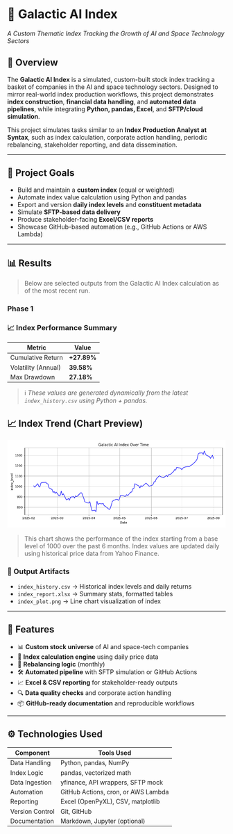 # 🚀 Galactic AI Index  
*A Custom Thematic Index Tracking the Growth of AI and Space Technology Sectors*

## 🧠 Overview  
The **Galactic AI Index** is a simulated, custom-built stock index tracking a basket of companies in the AI and space technology sectors. Designed to mirror real-world index production workflows, this project demonstrates **index construction**, **financial data handling**, and **automated data pipelines**, while integrating **Python, pandas, Excel**, and **SFTP/cloud simulation**.

This project simulates tasks similar to an **Index Production Analyst at Syntax**, such as index calculation, corporate action handling, periodic rebalancing, stakeholder reporting, and data dissemination.

---

## 🎯 Project Goals

- Build and maintain a **custom index** (equal or weighted)
- Automate index value calculation using Python and pandas
- Export and version **daily index levels** and **constituent metadata**
- Simulate **SFTP-based data delivery**
- Produce stakeholder-facing **Excel/CSV reports**
- Showcase GitHub-based automation (e.g., GitHub Actions or AWS Lambda)

---

## 📊 Results

> Below are selected outputs from the Galactic AI Index calculation as of the most recent run.

### Phase 1

### 📈 Index Performance Summary
| Metric             | Value       |
|--------------------|-------------|
| Cumulative Return  | **+27.89%**  |
| Volatility (Annual)| **39.58%**   |
| Max Drawdown       | **27.18%**   |

> ℹ️ *These values are generated dynamically from the latest `index_history.csv` using Python + pandas.*



## 📈 Index Trend (Chart Preview)

![Galactic AI Index Chart](reports/galactic_index_trend.png)

> This chart shows the performance of the index starting from a base level of 1000 over the past 6 months. Index values are updated daily using historical price data from Yahoo Finance.


### 📁 Output Artifacts
- `index_history.csv` → Historical index levels and daily returns  
- `index_report.xlsx` → Summary stats, formatted tables  
- `index_plot.png` → Line chart visualization of index  

---


## 🧱 Features

- 📊 **Custom stock universe** of AI and space-tech companies  
- 🧮 **Index calculation engine** using daily price data  
- 🔁 **Rebalancing logic** (monthly)  
- 🛠️ **Automated pipeline** with SFTP simulation or GitHub Actions  
- 📈 **Excel & CSV reporting** for stakeholder-ready outputs  
- 🔍 **Data quality checks** and corporate action handling  
- 📦 **GitHub-ready documentation** and reproducible workflows

---

## ⚙️ Technologies Used

| Component        | Tools Used                         |
|------------------|------------------------------------|
| Data Handling    | Python, pandas, NumPy              |
| Index Logic      | pandas, vectorized math            |
| Data Ingestion   | yfinance, API wrappers, SFTP mock  |
| Automation       | GitHub Actions, cron, or AWS Lambda|
| Reporting        | Excel (OpenPyXL), CSV, matplotlib  |
| Version Control  | Git, GitHub                        |
| Documentation    | Markdown, Jupyter (optional)       |